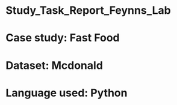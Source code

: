 # Study_Task_Report_Feynns_Lab
# Case study: Fast Food 
# Dataset: Mcdonald
# Language used: Python 
